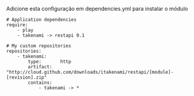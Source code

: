 Adicione esta configuração em dependencies.yml para instalar o módulo

    # Application dependencies
    require:
        - play
        - takenami -> restapi 0.1

    # My custom repositories
    repositories:
        - takenami:
            type:       http
            artifact:   "http://cloud.github.com/downloads/itakenami/restapi/[module]-[revision].zip"
            contains:
                - takenami -> *